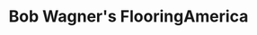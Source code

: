 ---
title: "Bob Wagner's FlooringAmerica"
url: /middletown/bob-wagners-flooringamerica/
shop: Fußböden
---